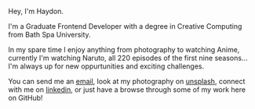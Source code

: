 Hey, I'm Haydon.

I'm a Graduate Frontend Developer with a degree in Creative Computing from Bath Spa University.

In my spare time I enjoy anything from photography to watching Anime, currently I'm watching Naruto, all 220 episodes of the first nine seasons... I'm always up for new oppurtunities and exciting challenges.

You can send me an [email](mailto:haydon.curteis-lateo@outlook.com), look at my photography on [unsplash](https://unsplash.com/@hayhaydz), connect with me on [linkedin](https://www.linkedin.com/in/hayhaydz/), or just have a browse through some of my work here on GitHub!
